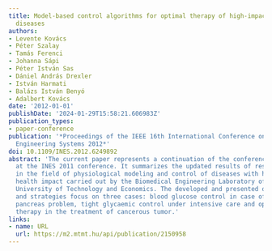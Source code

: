 ```yaml
---
title: Model-based control algorithms for optimal therapy of high-impact public health
  diseases
authors:
- Levente Kovács
- Péter Szalay
- Tamás Ferenci
- Johanna Sápi
- Péter István Sas
- Dániel András Drexler
- István Harmati
- Balázs István Benyó
- Adalbert Kovács
date: '2012-01-01'
publishDate: '2024-01-29T15:58:21.606983Z'
publication_types:
- paper-conference
publication: '*Proceedings of the IEEE 16th International Conference on Intelligent
  Engineering Systems 2012*'
doi: 10.1109/INES.2012.6249892
abstract: 'The current paper represents a continuation of the conference paper presented
  at the INES 2011 conference. It summarizes the updated results of research tasks
  in the field of physiological modeling and control of diseases with high public
  health impact carried out by the Biomedical Engineering Laboratory of the Budapest
  University of Technology and Economics. The developed and presented optimal algorithms
  and strategies focus on three cases: blood glucose control in case of the artificial
  pancreas problem, tight glycaemic control under intensive care and optimal antiangiogenic
  therapy in the treatment of cancerous tumor.'
links:
- name: URL
  url: https://m2.mtmt.hu/api/publication/2150958
---
```

